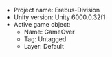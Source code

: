                                                                                                                                                                                                                                                    
<!-- UNITY CODE ASSIST INSTRUCTIONS START -->
- Project name: Erebus-Division
- Unity version: Unity 6000.0.32f1
- Active game object:
  - Name: GameOver
  - Tag: Untagged
  - Layer: Default
<!-- UNITY CODE ASSIST INSTRUCTIONS END -->